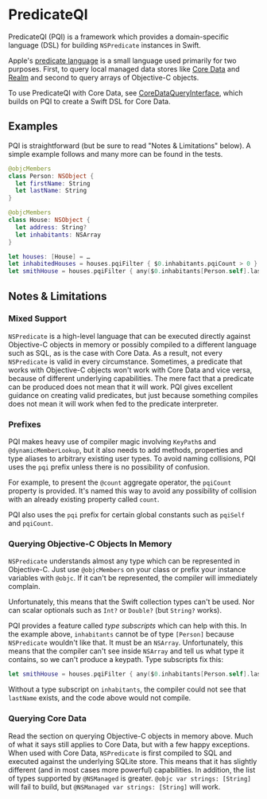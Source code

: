 # PredicateQI

PredicateQI (PQI) is a framework which provides a domain-specific language (DSL) for building `NSPredicate` instances in Swift.  

Apple's [predicate language](https://developer.apple.com/library/archive/documentation/Cocoa/Conceptual/Predicates/AdditionalChapters/Introduction.html) is a small language used primarily for two purposes. First, to query local managed data stores like [Core Data](https://developer.apple.com/documentation/coredata) and [Realm](https://realm.github.io) and second to query arrays of Objective-C objects.

To use PredicateQI with Core Data, see [CoreDataQueryInterface](https://github.com/prosumma/CoreDataQueryInterface), which builds on PQI to create a Swift DSL for Core Data.

## Examples

PQI is straightforward (but be sure to read "Notes &amp; Limitations" below). A simple example follows and many more can be found in the tests.

```swift
@objcMembers
class Person: NSObject {
  let firstName: String
  let lastName: String
}

@objcMembers
class House: NSObject {
  let address: String?
  let inhabitants: NSArray
}

let houses: [House] = …
let inhabitedHouses = houses.pqiFilter { $0.inhabitants.pqiCount > 0 }
let smithHouse = houses.pqiFilter { any($0.inhabitants[Person.self].lastName == "Smith" )}.first
```

## Notes &amp; Limitations

### Mixed Support

`NSPredicate` is a high-level language that can be executed directly against Objective-C objects in memory or possibly compiled to a different language such as SQL, as is the case with Core Data. As a result, not every `NSPredicate` is valid in every circumstance. Sometimes, a predicate that works with Objective-C objects won't work with Core Data and vice versa, because of different underlying capabilities. The mere fact that a predicate can be produced does not mean that it will work. PQI gives excellent guidance on creating valid predicates, but just because something compiles does not mean it will work when fed to the predicate interpreter.

### Prefixes

PQI makes heavy use of compiler magic involving `KeyPath`s and `@dynamicMemberLookup`, but it also needs to add methods, properties and type aliases to arbitrary existing user types. To avoid naming collisions, PQI uses the `pqi` prefix unless there is no possibility of confusion. 

For example, to present the `@count` aggregate operator, the `pqiCount` property is provided. It's named this way to avoid any possibility of collision with an already existing property called `count`.

PQI also uses the `pqi` prefix for certain global constants such as `pqiSelf` and `pqiCount`.

### Querying Objective-C Objects In Memory

`NSPredicate` understands almost any type which can be represented in Objective-C. Just use `@objcMembers` on your class or prefix your instance variables with `@objc`. If it can't be represented, the compiler will immediately complain.

Unfortunately, this means that the Swift collection types can't be used. Nor can scalar optionals such as `Int?` or `Double?` (but `String?` works).

PQI provides a feature called _type subscripts_ which can help with this. In the example above, `inhabitants` cannot be of type `[Person]` because `NSPredicate` wouldn't like that. It must be an `NSArray`. Unfortunately, this means that the compiler can't see inside `NSArray` and tell us what type it contains, so we can't produce a keypath. Type subscripts fix this:

```swift
let smithHouse = houses.pqiFilter { any($0.inhabitants[Person.self].lastName == "Smith") }
```

Without a type subscript on `inhabitants`, the compiler could not see that `lastName` exists, and the code above would not compile.

### Querying Core Data

Read the section on querying Objective-C objects in memory above. Much of what it says still applies to Core Data, but with a few happy exceptions. When used with Core Data, `NSPredicate` is first compiled to SQL and executed against the underlying SQLite store. This means that it has slightly different (and in most cases more powerful) capabilities. In addition, the list of types supported by `@NSManaged` is greater. `@objc var strings: [String]` will fail to build, but `@NSManaged var strings: [String]` will work.